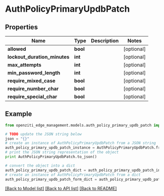 # AuthPolicyPrimaryUpdbPatch


## Properties
Name | Type | Description | Notes
------------ | ------------- | ------------- | -------------
**allowed** | **bool** |  | [optional] 
**lockout_duration_minutes** | **int** |  | [optional] 
**max_attempts** | **int** |  | [optional] 
**min_password_length** | **int** |  | [optional] 
**require_mixed_case** | **bool** |  | [optional] 
**require_number_char** | **bool** |  | [optional] 
**require_special_char** | **bool** |  | [optional] 

## Example

```python
from openziti_edge_management.models.auth_policy_primary_updb_patch import AuthPolicyPrimaryUpdbPatch

# TODO update the JSON string below
json = "{}"
# create an instance of AuthPolicyPrimaryUpdbPatch from a JSON string
auth_policy_primary_updb_patch_instance = AuthPolicyPrimaryUpdbPatch.from_json(json)
# print the JSON string representation of the object
print AuthPolicyPrimaryUpdbPatch.to_json()

# convert the object into a dict
auth_policy_primary_updb_patch_dict = auth_policy_primary_updb_patch_instance.to_dict()
# create an instance of AuthPolicyPrimaryUpdbPatch from a dict
auth_policy_primary_updb_patch_form_dict = auth_policy_primary_updb_patch.from_dict(auth_policy_primary_updb_patch_dict)
```
[[Back to Model list]](../README.md#documentation-for-models) [[Back to API list]](../README.md#documentation-for-api-endpoints) [[Back to README]](../README.md)


